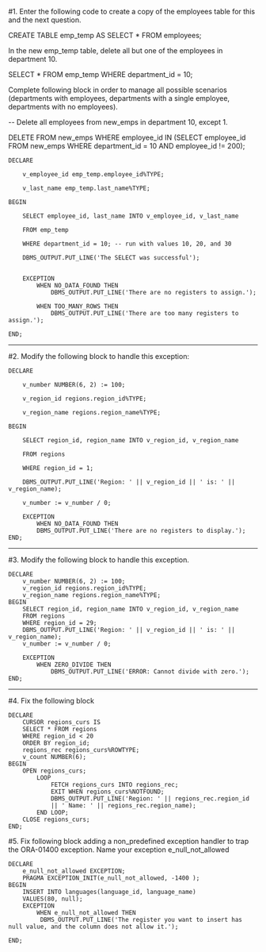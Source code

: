 #1. 
Enter the following code to create a copy of the employees table for this and the next question.

CREATE TABLE emp_temp AS SELECT * FROM employees;

In the new emp_temp table, delete all but one of the employees in department 10.

SELECT * FROM emp_temp WHERE department_id = 10;

Complete following block in order to manage all possible scenarios (departments with employees, departments with a single employee, departments with no employees).

-- Delete all employees from new_emps in department 10, except 1.

DELETE FROM new_emps WHERE employee_id IN (SELECT employee_id FROM new_emps WHERE department_id = 10 AND employee_id != 200);


    DECLARE

        v_employee_id emp_temp.employee_id%TYPE;

        v_last_name emp_temp.last_name%TYPE;

    BEGIN

        SELECT employee_id, last_name INTO v_employee_id, v_last_name

        FROM emp_temp

        WHERE department_id = 10; -- run with values 10, 20, and 30

        DBMS_OUTPUT.PUT_LINE('The SELECT was successful');

        
        EXCEPTION
            WHEN NO_DATA_FOUND THEN
                DBMS_OUTPUT.PUT_LINE('There are no registers to assign.');

            WHEN TOO_MANY_ROWS THEN
                DBMS_OUTPUT.PUT_LINE('There are too many registers to assign.');
                
    END;
---

#2.
Modify the following block to handle this exception:

    DECLARE

        v_number NUMBER(6, 2) := 100;

        v_region_id regions.region_id%TYPE;

        v_region_name regions.region_name%TYPE;

    BEGIN

        SELECT region_id, region_name INTO v_region_id, v_region_name

        FROM regions

        WHERE region_id = 1;

        DBMS_OUTPUT.PUT_LINE('Region: ' || v_region_id || ' is: ' || v_region_name);

        v_number := v_number / 0;
        
        EXCEPTION
            WHEN NO_DATA_FOUND THEN
            DBMS_OUTPUT.PUT_LINE('There are no registers to display.');
    END;

---

#3.
Modify the following block to handle this exception.

    DECLARE
        v_number NUMBER(6, 2) := 100;
        v_region_id regions.region_id%TYPE;
        v_region_name regions.region_name%TYPE;
    BEGIN
        SELECT region_id, region_name INTO v_region_id, v_region_name
        FROM regions
        WHERE region_id = 29;
        DBMS_OUTPUT.PUT_LINE('Region: ' || v_region_id || ' is: ' || v_region_name);
        v_number := v_number / 0;
        
        EXCEPTION
            WHEN ZERO_DIVIDE THEN
                DBMS_OUTPUT.PUT_LINE('ERROR: Cannot divide with zero.');
    END;

---

#4.
Fix the following block


    DECLARE
        CURSOR regions_curs IS
        SELECT * FROM regions
        WHERE region_id < 20
        ORDER BY region_id;
        regions_rec regions_curs%ROWTYPE;
        v_count NUMBER(6);
    BEGIN
        OPEN regions_curs;
            LOOP
                FETCH regions_curs INTO regions_rec;
                EXIT WHEN regions_curs%NOTFOUND;
                DBMS_OUTPUT.PUT_LINE('Region: ' || regions_rec.region_id
                || ' Name: ' || regions_rec.region_name);
            END LOOP;
        CLOSE regions_curs;
    END;


#5.
Fix following block adding a non_predefined exception handler to trap the ORA-01400 exception. 
Name your exception e_null_not_allowed


    DECLARE
        e_null_not_allowed EXCEPTION;
        PRAGMA EXCEPTION_INIT(e_null_not_allowed, -1400 );
    BEGIN
        INSERT INTO languages(language_id, language_name)
        VALUES(80, null);
        EXCEPTION
            WHEN e_null_not_allowed THEN
             DBMS_OUTPUT.PUT_LINE('The register you want to insert has null value, and the column does not allow it.');
            
    END;
